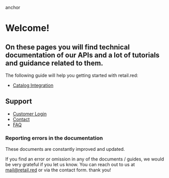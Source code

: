 
anchor
# Welcome!

## On these pages you will find technical documentation of our APIs and a lot of tutorials and guidance related to them.

The following guide will help you getting started with retail.red:

- [Catalog Integration](./guides/integrations/catalog/general-integration-info.md)

## Support
* [Customer Login](https://next.admin.shopgate.com/)
* [Contact](https://retail.red/en/kontakt)
* [FAQ](https://retail.red/en/faq)

### Reporting errors in the documentation

These documents are constantly improved and updated.

If you find an error or omission in any of the documents / guides, we would be very grateful if you let us know. You can reach out to us at [mail@retail.red](mailto:mail@retail.red) or via the contact form. thank you!
